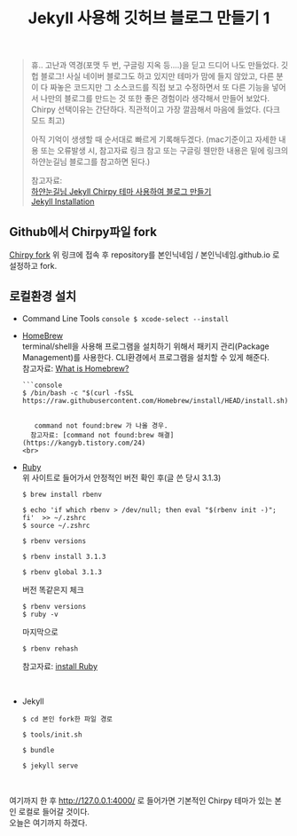 ﻿---
title: Jekyll 사용해 깃허브 블로그 만들기 1
categories: [Other, Jekyll]
tags: [Jekyll, GitHub Blog]
---

> 휴.. 고난과 역경(포맷 두 번, 구글링 지옥 등....)을 딛고 드디어 나도 만들었다. 깃헙 블로그! 사실 네이버 블로그도 하고 있지만 테마가 맘에 들지 않았고, 다른 분이 다 짜놓은 코드지만 그 소스코드를 직접 보고 수정하면서 또 다른 기능을 넣어서 나만의 블로그를 만드는 것 또한 좋은 경험이라 생각해서 만들어 보았다. Chirpy 선택이유는 간단하다. 직관적이고 가장 깔끔해서 마음에 들었다. (다크 모드 최고)
>
> 아직 기억이 생생할 때 순서대로 빠르게 기록해두겠다.
> (mac기준이고 자세한 내용 또는 오류발생 시, 참고자료 링크 참고 또는 구글링 웬만한 내용은 밑에 링크의 하얀눈길님 블로그를 참고하면 된다.)
>
> 참고자료:  
> [하얀눈길님 Jekyll Chirpy 테마 사용하여 블로그 만들기](https://www.irgroup.org/posts/jekyll-chirpy/)  
> [Jekyll Installation](https://jekyllrb.com/docs/installation/)

## Github에서 Chirpy파일 fork

[Chirpy fork](https://github.com/cotes2020/jekyll-theme-chirpy/fork)
위 링크에 접속 후 repository를 본인닉네임 / 본인닉네임.github.io
로 설정하고 fork.

## 로컬환경 설치

- Command Line Tools
  `console
$ xcode-select --install
`
  <br>

- [HomeBrew](https://brew.sh/index_ko)  
  terminal/shell을 사용해 프로그램을 설치하기 위해서 패키지 관리(Package Management)를 사용한다. CLI환경에서 프로그램을 설치할 수 있게 해준다.  
  참고자료: [What is Homebrew?](https://melonicedlatte.com/2022/06/27/230000.html)

      ```console
      $ /bin/bash -c "$(curl -fsSL https://raw.githubusercontent.com/Homebrew/install/HEAD/install.sh)"

  ```

  	 command not found:brew 가 나올 경우.
  	참고자료: [command not found:brew 해결](https://kangyb.tistory.com/24)
  <br>

  ```

- [Ruby](https://www.ruby-lang.org/en/downloads/)  
  위 사이트로 들어가서 안정적인 버전 확인 후(글 쓴 당시 3.1.3)

  ```console
  $ brew install rbenv
  ```

  ```console
  $ echo 'if which rbenv > /dev/null; then eval "$(rbenv init -)"; fi' 	>> ~/.zshrc
  $ source ~/.zshrc
  ```

  ```console
  $ rbenv versions
  ```

  ```console
  $ rbenv install 3.1.3
  ```

  ```console
  $ rbenv global 3.1.3
  ```

  버전 똑같은지 체크

  ```console
  $ rbenv versions
  $ ruby -v
  ```

  마지막으로

  ```console
  $ rbenv rehash
  ```

  참고자료: [install Ruby](https://lamarr.dev/jekyll/2020/03/03/01.html)

<br>

- Jekyll
  ```console
  $ cd 본인 fork한 파일 경로
  ```
  ```console
  $ tools/init.sh
  ```
  ```console
  $ bundle
  ```
  ```console
  $ jekyll serve
  ```

<br>

여기까지 한 후 http://127.0.0.1:4000/ 로 들어가면 기본적인 Chirpy 테마가 있는 본인 로컬로 들어갈 것이다.  
오늘은 여기까지 하겠다.

